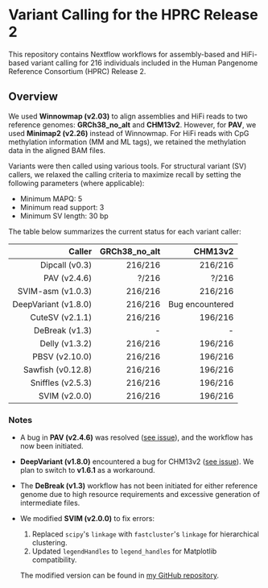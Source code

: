 # Variant Calling for the HPRC Release 2

This repository contains Nextflow workflows for assembly-based and HiFi-based variant calling for 216 individuals included in the Human Pangenome Reference Consortium (HPRC) Release 2.

## Overview

We used **Winnowmap (v2.03)** to align assemblies and HiFi reads to two reference genomes: **GRCh38\_no\_alt** and **CHM13v2**. However, for **PAV**, we used **Minimap2 (v2.26)** instead of Winnowmap. For HiFi reads with CpG methylation information (MM and ML tags), we retained the methylation data in the aligned BAM files.

Variants were then called using various tools. For structural variant (SV) callers, we relaxed the calling criteria to maximize recall by setting the following parameters (where applicable):

- Minimum MAPQ: 5
- Minimum read support: 3
- Minimum SV length: 30 bp

The table below summarizes the current status for each variant caller:

| Caller               | GRCh38\_no\_alt | CHM13v2         |
| ---:                 | ---:            | ---:            |
| Dipcall (v0.3)       | 216/216         | 216/216         |
| PAV (v2.4.6)         |   ?/216         |   ?/216         |
| SVIM-asm (v1.0.3)    | 216/216         | 216/216         |
| DeepVariant (v1.8.0) | 216/216         | Bug encountered |
| CuteSV (v2.1.1)      | 216/216         | 196/216         |
| DeBreak (v1.3)       |    -            |    -            |
| Delly (v1.3.2)       | 216/216         | 196/216         |
| PBSV (v2.10.0)       | 216/216         | 196/216         |
| Sawfish (v0.12.8)    | 216/216         | 196/216         |
| Sniffles (v2.5.3)    | 216/216         | 196/216         |
| SVIM (v2.0.0)        | 216/216         | 196/216         |

### Notes

- A bug in **PAV (v2.4.6)** was resolved ([see issue](https://github.com/EichlerLab/pav/issues/63#issuecomment-2510950978)), and the workflow has now been initiated.
- **DeepVariant (v1.8.0)** encountered a bug for CHM13v2 ([see issue](https://github.com/google/deepvariant/issues/912#issuecomment-2552635974)). We plan to switch to **v1.6.1** as a workaround.
- The **DeBreak (v1.3)** workflow has not been initiated for either reference genome due to high resource requirements and excessive generation of intermediate files.
- We modified **SVIM (v2.0.0)** to fix errors:

  1. Replaced `scipy`'s `linkage` with `fastcluster`'s `linkage` for hierarchical clustering.
  2. Updated `legendHandles` to `legend_handles` for Matplotlib compatibility.

  The modified version can be found in [my GitHub repository](https://github.com/wwliao/svim).
